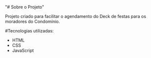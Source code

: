 "# Sobre o Projeto"

Projeto criado para facilitar o agendamento do Deck de festas para os moradores do Condomínio.
 
#Tecnologias utilizadas:
- HTML
- CSS
- JavaScript
